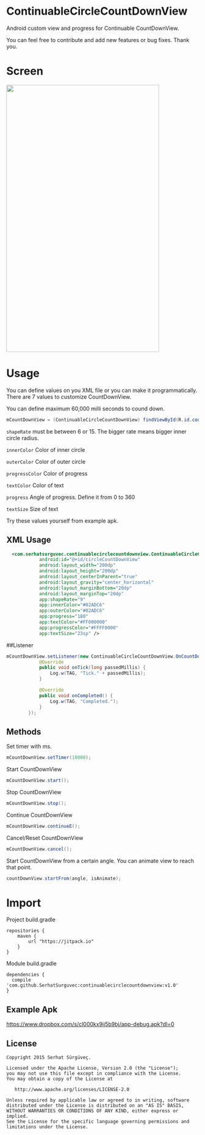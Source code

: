 # ContinuableCircleCountDownView

Android custom view and progress for Continuable CountDownView.

You can feel free to contribute and add new features or bug fixes. Thank you.

# Screen 
<img src="https://media.giphy.com/media/l49FphqDgMaQDy1LW/giphy.gif" width="400" height="700"/>

# Usage 

You can define values on you XML file or you can make it programmatically. There are 7 values to customize
CountDownView. 

You can define maximum 60,000 milli seconds to cound down.


```java
mCountDownView = (ContinuableCircleCountDownView) findViewById(R.id.countDownView);
```  

```shapeRate```  must be between 6 or 15. The bigger rate means bigger inner circle radius.

```innerColor``` Color of inner circle

```outerColor``` Color of outer circle

```progressColor``` Color of progress

```textColor``` Color of text 

```progress``` Angle of progress. Define it from 0 to 360

```textSize``` Size of text  


Try these values yourself from example apk.

## XML Usage

```xml
  <com.serhatsurguvec.continuablecirclecountdownview.ContinuableCircleCountDownView
            android:id="@+id/circleCountDownView"
            android:layout_width="200dp"
            android:layout_height="200dp"
            android:layout_centerInParent="true"
            android:layout_gravity="center_horizontal"
            android:layout_marginBottom="20dp"
            android:layout_marginTop="20dp"
            app:shapeRate="9"
            app:innerColor="#02ADC6"
            app:outerColor="#02ADC6"
            app:progress="180"
            app:textColor="#FF000000"
            app:progressColor="#FFFF0000"
            app:textSize="23sp" />
```
##Listener
```java
mCountDownView.setListener(new ContinuableCircleCountDownView.OnCountDownCompletedListener() {
            @Override
            public void onTick(long passedMillis) {
                Log.w(TAG, "Tick." + passedMillis);
            }

            @Override
            public void onCompleted() {
                Log.w(TAG, "Completed.");
            }
        });
```

        
##  Methods

Set timer with ms.
```java
mCountDownView.setTimer(10000);
```

Start CountDownView
```java
mCountDownView.start();
```

Stop CountDownView
```java
mCountDownView.stop();
```

Continue CountDownView
```java
mCountDownView.continueE();
```

Cancel/Reset CountDownView
```java
mCountDownView.cancel();
```

Start CountDownView from a certain angle. You can animate view to reach that point.
```java
countDownView.startFrom(angle, isAnimate);
```

# Import
Project build.gradle

```
repositories {
    maven {
        url "https://jitpack.io"
    }
}
```

Module build.gradle
```
dependencies {
  compile 'com.github.SerhatSurguvec:continuablecirclecountdownview:v1.0'
}
```

Example Apk
------------

https://www.dropbox.com/s/cl000kx9ij5b9bj/app-debug.apk?dl=0

License
--------


    Copyright 2015 Serhat Sürgüveç.

    Licensed under the Apache License, Version 2.0 (the "License");
    you may not use this file except in compliance with the License.
    You may obtain a copy of the License at

       http://www.apache.org/licenses/LICENSE-2.0

    Unless required by applicable law or agreed to in writing, software
    distributed under the License is distributed on an "AS IS" BASIS,
    WITHOUT WARRANTIES OR CONDITIONS OF ANY KIND, either express or implied.
    See the License for the specific language governing permissions and
    limitations under the License.


